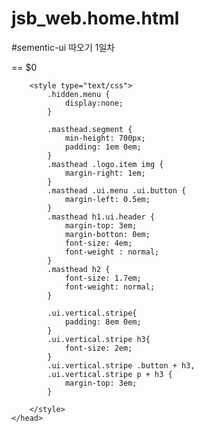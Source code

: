 # jsb_web.home.html
#sementic-ui 따오기 1일차

<!DOCTYPE html>
<html>
    <head>
        <!-- Standard Meta-->
        <meta charset="utf-8">
        <meta http-equiv="X-UA-Compatible" content="IE=edge,chrome=1"><meta name="viewport" content="width=device-width, initial-scale=1.0, maximum-scale=1.0"> == $0
        <!-- Site Properties -->
        <title>Homepage - Semantic</title>
        <link rel="stylesheet" type="text/css" href="../dist/components/reset.css"> 
        <link rel="stylesheet" type="text/css" href="../dist/components/site.css"> 
        <link rel="stylesheet" type="text/css" href="../dist/components/container.css">
        <link rel="stylesheet" type="text/css" href="../dist/components/header.css">
        <link rel="stylesheet" type="text/css" href="../dist/components/menu.css">
        <link rel="stylesheet" type="text/css" href="../dist/components/divider.css">
        <link rel="stylesheet" type="text/css" href="../dist/components/dropdown.css">
        <link rel="stylesheet" type="text/css" href="../dist/components/segment.css">
        <link rel="stylesheet" type="text/css" href="../dist/components/button.css">
        <link rel="stylesheet" type="text/css" href="../dist/components/list.css">
        <link rel="stylesheet" type="text/css" href="../dist/components/icon.css">
        <link rel="stylesheet" type="text/css" href="../dist/components/sidebar.css">
        <link rel="stylesheet" type="text/css" href="../dist/components/transition.css">
        
        <style type="text/css">
            .hidden.menu {
                display:none;
            }

            .masthead.segment {
                min-height: 700px;
                padding: 1em 0em;
            }
            .masthead .logo.item img {
                margin-right: 1em;
            }
            .masthead .ui.menu .ui.button {
                margin-left: 0.5em;
            }
            .masthead h1.ui.header {
                margin-top: 3em;
                margin-botton: 0em;
                font-size: 4em;
                font-weight : normal;
            }
            .masthead h2 {
                font-size: 1.7em;
                font-weight: normal;
            }

            .ui.vertical.stripe{
                padding: 8em 0em;
            }
            .ui.vertical.stripe h3{
                font-size: 2em;
            }
            .ui.vertical.stripe .button + h3,
            .ui.vertical.stripe p + h3 {
                margin-top: 3em;
            }

        </style>
    </head>
</html>
